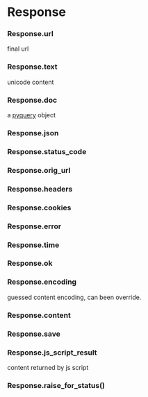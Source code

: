 Response
========

### Response.url

final url

### Response.text

unicode content

### Response.doc

a [pyquery](https://pythonhosted.org/pyquery/) object

### Response.json

### Response.status_code

### Response.orig_url

### Response.headers

### Response.cookies

### Response.error

### Response.time

### Response.ok

### Response.encoding

guessed content encoding, can been override.

### Response.content

### Response.save

### Response.js_script_result

content returned by js script

### Response.raise_for_status()
